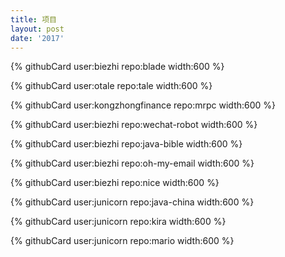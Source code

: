 ```yaml
---
title: 项目
layout: post
date: '2017'
---
```


{% githubCard user:biezhi repo:blade width:600 %}

{% githubCard user:otale repo:tale width:600 %}

{% githubCard user:kongzhongfinance repo:mrpc width:600 %}

{% githubCard user:biezhi repo:wechat-robot width:600 %}

{% githubCard user:biezhi repo:java-bible width:600 %}

{% githubCard user:biezhi repo:oh-my-email width:600 %}

{% githubCard user:biezhi repo:nice width:600 %}

{% githubCard user:junicorn repo:java-china width:600 %}

{% githubCard user:junicorn repo:kira width:600 %}

{% githubCard user:junicorn repo:mario width:600 %}